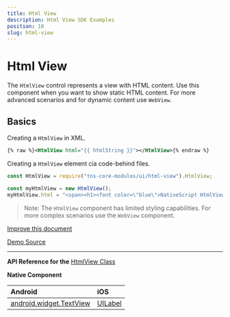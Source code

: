 ```yaml
---
title: Html View
description: Html View SDK Examples
position: 18
slug: html-view
---
```


# Html View

The `HtmlView` control represents a view with HTML content. 
Use this component when you want to show static HTML content.
For more advanced scenarios and for dynamic content use `WebView`.


## Basics


Creating a `HtmlView` in XML.
```XML
{% raw %}<HtmlView html="{{ htmlString }}"></HtmlView>{% endraw %}
```

Creating a `HtmlView` element cia code-behind files.
```JavaScript
const HtmlView = require("tns-core-modules/ui/html-view").HtmlView;
```
```JavaScript
const myHtmlView = new HtmlView();
myHtmlView.html = "<span><h1><font color=\"blue\">NativeScript HtmlView</font></h1></br><h3>This component accept simple HTML strings</h3></span>";
```

> Note: The `HtmlView` component has limited styling capabilities. For more complex scenarios use the `WebView` component.



[Improve this document](undefined/edit/master/app/ui/html-view/basics/article.md)

[Demo Source](undefined/edit/master/app/ui/html-view/basics)

---

**API Reference for the** [HtmlView Class](http://docs.nativescript.org/api-reference/modules/_ui_html_view_.html)

**Native Component**

| Android                | iOS      |
|:-----------------------|:---------|
| [android.widget.TextView](http://developer.android.com/reference/android/widget/TextView.html) | [UILabel](https://developer.apple.com/library/ios/documentation/UIKit/Reference/UILabel_Class/) |


